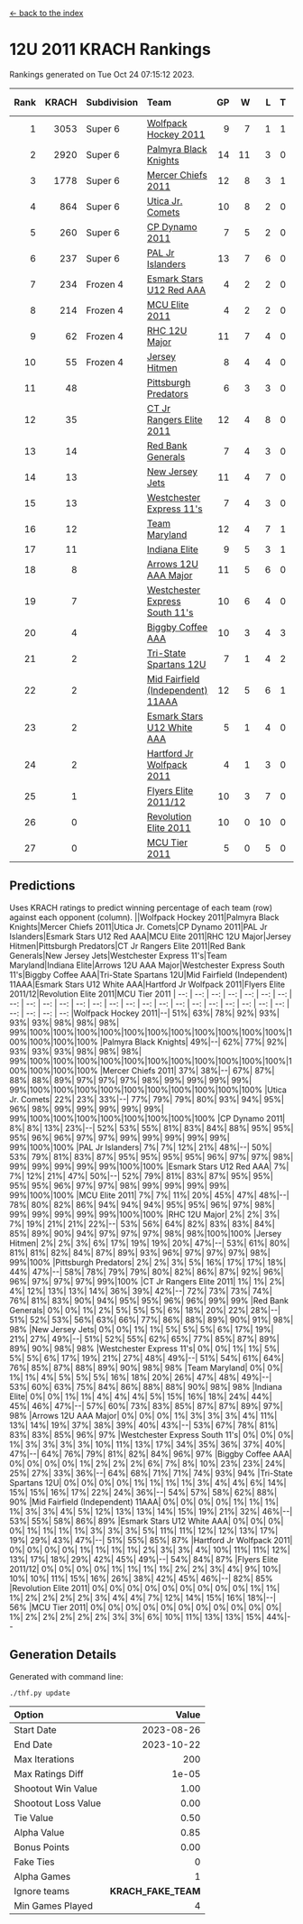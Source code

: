 [<- back to the index](readme.md)
# 12U 2011 KRACH Rankings
Rankings generated on Tue Oct 24 07:15:12 2023.

Rank|KRACH|Subdivision|Team|GP|W|L|T|OTW|OTL|SoS|Exp Wins|Win Diff
---:|---:|:---|:---|---:|---:|---:|---:|---:|---:|---:|---:|---:
1|3053|Super 6|[Wolfpack Hockey 2011](https://gamesheetstats.com/seasons/3664/teams/140937/schedule)|9|7|1|1|0|0|864|8.3|-0.0
2|2920|Super 6|[Palmyra Black Knights](https://gamesheetstats.com/seasons/3664/teams/140949/schedule)|14|11|3|0|0|0|1031|11.8|-0.0
3|1778|Super 6|[Mercer Chiefs 2011](https://gamesheetstats.com/seasons/3664/teams/140936/schedule)|12|8|3|1|0|0|1216|9.3|-0.0
4|864|Super 6|[Utica Jr. Comets](https://gamesheetstats.com/seasons/3664/teams/140945/schedule)|10|8|2|0|1|0|589|8.8|-0.0
5|260|Super 6|[CP Dynamo 2011](https://gamesheetstats.com/seasons/3664/teams/140944/schedule)|7|5|2|0|0|0|775|5.8|-0.0
6|237|Super 6|[PAL Jr Islanders](https://gamesheetstats.com/seasons/3664/teams/140943/schedule)|13|7|6|0|0|0|814|7.8|-0.0
7|234|Frozen 4|[Esmark Stars U12 Red AAA](https://gamesheetstats.com/seasons/3664/teams/140951/schedule)|4|2|2|0|0|0|734|2.8|-0.0
8|214|Frozen 4|[MCU Elite 2011](https://gamesheetstats.com/seasons/3664/teams/140929/schedule)|4|2|2|0|1|0|1235|2.8|-0.0
9|62|Frozen 4|[RHC 12U Major](https://gamesheetstats.com/seasons/3664/teams/140941/schedule)|11|7|4|0|0|1|188|7.8|-0.0
10|55|Frozen 4|[Jersey Hitmen](https://gamesheetstats.com/seasons/3664/teams/140938/schedule)|8|4|4|0|0|0|116|4.8|-0.0
11|48||[Pittsburgh Predators](https://gamesheetstats.com/seasons/3664/teams/140950/schedule)|6|3|3|0|0|0|522|3.8|-0.0
12|35||[CT Jr Rangers Elite 2011](https://gamesheetstats.com/seasons/3664/teams/140931/schedule)|12|4|8|0|0|1|684|4.8|-0.0
13|14||[Red Bank Generals](https://gamesheetstats.com/seasons/3664/teams/140940/schedule)|7|4|3|0|0|0|43|4.9|0.0
14|13||[New Jersey Jets](https://gamesheetstats.com/seasons/3664/teams/140939/schedule)|11|4|7|0|1|0|183|4.8|-0.0
15|13||[Westchester Express 11's](https://gamesheetstats.com/seasons/3664/teams/140948/schedule)|7|4|3|0|0|0|44|4.9|0.0
16|12||[Team Maryland](https://gamesheetstats.com/seasons/3664/teams/140954/schedule)|12|4|7|1|0|0|907|5.4|0.0
17|11||[Indiana Elite](https://gamesheetstats.com/seasons/3664/teams/144353/schedule)|9|5|3|1|0|0|32|6.4|0.0
18|8||[Arrows 12U AAA Major](https://gamesheetstats.com/seasons/3664/teams/140946/schedule)|11|5|6|0|1|0|190|5.9|0.0
19|7||[Westchester Express South 11's](https://gamesheetstats.com/seasons/3664/teams/140947/schedule)|10|6|4|0|0|0|32|6.9|0.0
20|4||[Biggby Coffee AAA](https://gamesheetstats.com/seasons/3664/teams/144351/schedule)|10|3|4|3|0|0|6|5.4|0.0
21|2||[Tri-State Spartans 12U](https://gamesheetstats.com/seasons/3664/teams/144352/schedule)|7|1|4|2|0|0|5|2.9|0.0
22|2||[Mid Fairfield (Independent) 11AAA](https://gamesheetstats.com/seasons/3664/teams/140933/schedule)|12|5|6|1|0|1|5|6.4|0.0
23|2||[Esmark Stars U12 White AAA](https://gamesheetstats.com/seasons/3664/teams/140952/schedule)|5|1|4|0|0|0|16|1.9|0.0
24|2||[Hartford Jr Wolfpack 2011](https://gamesheetstats.com/seasons/3664/teams/140935/schedule)|4|1|3|0|0|0|26|1.9|0.0
25|1||[Flyers Elite 2011/12](https://gamesheetstats.com/seasons/3664/teams/140942/schedule)|10|3|7|0|0|1|6|3.9|0.0
26|0||[Revolution Elite 2011](https://gamesheetstats.com/seasons/3664/teams/140953/schedule)|10|0|10|0|0|0|16|0.9|0.0
27|0||[MCU Tier 2011](https://gamesheetstats.com/seasons/3664/teams/140932/schedule)|5|0|5|0|0|0|2|0.9|0.0

## Predictions
Uses KRACH ratings to predict winning percentage of each team (row) against each opponent (column).
||Wolfpack Hockey 2011|Palmyra Black Knights|Mercer Chiefs 2011|Utica Jr. Comets|CP Dynamo 2011|PAL Jr Islanders|Esmark Stars U12 Red AAA|MCU Elite 2011|RHC 12U Major|Jersey Hitmen|Pittsburgh Predators|CT Jr Rangers Elite 2011|Red Bank Generals|New Jersey Jets|Westchester Express 11's|Team Maryland|Indiana Elite|Arrows 12U AAA Major|Westchester Express South 11's|Biggby Coffee AAA|Tri-State Spartans 12U|Mid Fairfield (Independent) 11AAA|Esmark Stars U12 White AAA|Hartford Jr Wolfpack 2011|Flyers Elite 2011/12|Revolution Elite 2011|MCU Tier 2011
| --: | --: | --: | --: | --: | --: | --: | --: | --: | --: | --: | --: | --: | --: | --: | --: | --: | --: | --: | --: | --: | --: | --: | --: | --: | --: | --: | --: 
|Wolfpack Hockey 2011|--| 51%| 63%| 78%| 92%| 93%| 93%| 93%| 98%| 98%| 98%| 99%|100%|100%|100%|100%|100%|100%|100%|100%|100%|100%|100%|100%|100%|100%|100%
|Palmyra Black Knights| 49%|--| 62%| 77%| 92%| 93%| 93%| 93%| 98%| 98%| 98%| 99%|100%|100%|100%|100%|100%|100%|100%|100%|100%|100%|100%|100%|100%|100%|100%
|Mercer Chiefs 2011| 37%| 38%|--| 67%| 87%| 88%| 88%| 89%| 97%| 97%| 97%| 98%| 99%| 99%| 99%| 99%| 99%|100%|100%|100%|100%|100%|100%|100%|100%|100%|100%
|Utica Jr. Comets| 22%| 23%| 33%|--| 77%| 79%| 79%| 80%| 93%| 94%| 95%| 96%| 98%| 99%| 99%| 99%| 99%| 99%| 99%|100%|100%|100%|100%|100%|100%|100%|100%
|CP Dynamo 2011|  8%|  8%| 13%| 23%|--| 52%| 53%| 55%| 81%| 83%| 84%| 88%| 95%| 95%| 95%| 96%| 96%| 97%| 97%| 99%| 99%| 99%| 99%| 99%| 99%|100%|100%
|PAL Jr Islanders|  7%|  7%| 12%| 21%| 48%|--| 50%| 53%| 79%| 81%| 83%| 87%| 95%| 95%| 95%| 95%| 96%| 97%| 97%| 98%| 99%| 99%| 99%| 99%| 99%|100%|100%
|Esmark Stars U12 Red AAA|  7%|  7%| 12%| 21%| 47%| 50%|--| 52%| 79%| 81%| 83%| 87%| 95%| 95%| 95%| 95%| 96%| 97%| 97%| 98%| 99%| 99%| 99%| 99%| 99%|100%|100%
|MCU Elite 2011|  7%|  7%| 11%| 20%| 45%| 47%| 48%|--| 78%| 80%| 82%| 86%| 94%| 94%| 94%| 95%| 95%| 96%| 97%| 98%| 99%| 99%| 99%| 99%| 99%|100%|100%
|RHC 12U Major|  2%|  2%|  3%|  7%| 19%| 21%| 21%| 22%|--| 53%| 56%| 64%| 82%| 83%| 83%| 84%| 85%| 89%| 90%| 94%| 97%| 97%| 97%| 98%| 98%|100%|100%
|Jersey Hitmen|  2%|  2%|  3%|  6%| 17%| 19%| 19%| 20%| 47%|--| 53%| 61%| 80%| 81%| 81%| 82%| 84%| 87%| 89%| 93%| 96%| 97%| 97%| 97%| 98%| 99%|100%
|Pittsburgh Predators|  2%|  2%|  3%|  5%| 16%| 17%| 17%| 18%| 44%| 47%|--| 58%| 78%| 79%| 79%| 80%| 82%| 86%| 87%| 92%| 96%| 96%| 97%| 97%| 97%| 99%|100%
|CT Jr Rangers Elite 2011|  1%|  1%|  2%|  4%| 12%| 13%| 13%| 14%| 36%| 39%| 42%|--| 72%| 73%| 73%| 74%| 76%| 81%| 83%| 90%| 94%| 95%| 95%| 96%| 96%| 99%| 99%
|Red Bank Generals|  0%|  0%|  1%|  2%|  5%|  5%|  5%|  6%| 18%| 20%| 22%| 28%|--| 51%| 52%| 53%| 56%| 63%| 66%| 77%| 86%| 88%| 89%| 90%| 91%| 98%| 98%
|New Jersey Jets|  0%|  0%|  1%|  1%|  5%|  5%|  5%|  6%| 17%| 19%| 21%| 27%| 49%|--| 51%| 52%| 55%| 62%| 65%| 77%| 85%| 87%| 89%| 89%| 90%| 98%| 98%
|Westchester Express 11's|  0%|  0%|  1%|  1%|  5%|  5%|  5%|  6%| 17%| 19%| 21%| 27%| 48%| 49%|--| 51%| 54%| 61%| 64%| 76%| 85%| 87%| 88%| 89%| 90%| 98%| 98%
|Team Maryland|  0%|  0%|  1%|  1%|  4%|  5%|  5%|  5%| 16%| 18%| 20%| 26%| 47%| 48%| 49%|--| 53%| 60%| 63%| 75%| 84%| 86%| 88%| 88%| 90%| 98%| 98%
|Indiana Elite|  0%|  0%|  1%|  1%|  4%|  4%|  4%|  5%| 15%| 16%| 18%| 24%| 44%| 45%| 46%| 47%|--| 57%| 60%| 73%| 83%| 85%| 87%| 87%| 89%| 97%| 98%
|Arrows 12U AAA Major|  0%|  0%|  0%|  1%|  3%|  3%|  3%|  4%| 11%| 13%| 14%| 19%| 37%| 38%| 39%| 40%| 43%|--| 53%| 67%| 78%| 81%| 83%| 83%| 85%| 96%| 97%
|Westchester Express South 11's|  0%|  0%|  0%|  1%|  3%|  3%|  3%|  3%| 10%| 11%| 13%| 17%| 34%| 35%| 36%| 37%| 40%| 47%|--| 64%| 76%| 79%| 81%| 82%| 84%| 96%| 97%
|Biggby Coffee AAA|  0%|  0%|  0%|  0%|  1%|  2%|  2%|  2%|  6%|  7%|  8%| 10%| 23%| 23%| 24%| 25%| 27%| 33%| 36%|--| 64%| 68%| 71%| 71%| 74%| 93%| 94%
|Tri-State Spartans 12U|  0%|  0%|  0%|  0%|  1%|  1%|  1%|  1%|  3%|  4%|  4%|  6%| 14%| 15%| 15%| 16%| 17%| 22%| 24%| 36%|--| 54%| 57%| 58%| 62%| 88%| 90%
|Mid Fairfield (Independent) 11AAA|  0%|  0%|  0%|  0%|  1%|  1%|  1%|  1%|  3%|  3%|  4%|  5%| 12%| 13%| 13%| 14%| 15%| 19%| 21%| 32%| 46%|--| 53%| 55%| 58%| 86%| 89%
|Esmark Stars U12 White AAA|  0%|  0%|  0%|  0%|  1%|  1%|  1%|  1%|  3%|  3%|  3%|  5%| 11%| 11%| 12%| 12%| 13%| 17%| 19%| 29%| 43%| 47%|--| 51%| 55%| 85%| 87%
|Hartford Jr Wolfpack 2011|  0%|  0%|  0%|  0%|  1%|  1%|  1%|  1%|  2%|  3%|  3%|  4%| 10%| 11%| 11%| 12%| 13%| 17%| 18%| 29%| 42%| 45%| 49%|--| 54%| 84%| 87%
|Flyers Elite 2011/12|  0%|  0%|  0%|  0%|  1%|  1%|  1%|  1%|  2%|  2%|  3%|  4%|  9%| 10%| 10%| 10%| 11%| 15%| 16%| 26%| 38%| 42%| 45%| 46%|--| 82%| 85%
|Revolution Elite 2011|  0%|  0%|  0%|  0%|  0%|  0%|  0%|  0%|  0%|  1%|  1%|  1%|  2%|  2%|  2%|  2%|  3%|  4%|  4%|  7%| 12%| 14%| 15%| 16%| 18%|--| 56%
|MCU Tier 2011|  0%|  0%|  0%|  0%|  0%|  0%|  0%|  0%|  0%|  0%|  0%|  1%|  2%|  2%|  2%|  2%|  2%|  3%|  3%|  6%| 10%| 11%| 13%| 13%| 15%| 44%|--

## Generation Details

Generated with command line:
```
./thf.py update
```

| Option | Value |
| :----- | ----: |
| Start Date | 2023-08-26 |
| End Date | 2023-10-22 |
| Max Iterations | 200 |
| Max Ratings Diff | 1e-05 |
| Shootout Win Value | 1.00 |
| Shootout Loss Value | 0.00 |
| Tie Value | 0.50 |
| Alpha Value | 0.85 |
| Bonus Points | 0.00 |
| Fake Ties | 0 |
| Alpha Games | 1 |
| Ignore teams | __KRACH_FAKE_TEAM__ |
| Min Games Played | 4 |

